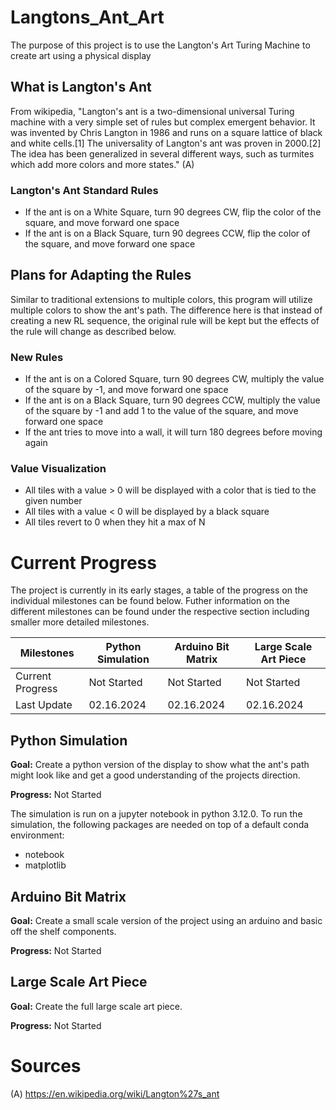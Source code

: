 # Langtons_Ant_Art
The purpose of this project is to use the Langton's Art Turing Machine to create art using a physical display

## What is Langton's Ant
From wikipedia, "Langton's ant is a two-dimensional universal Turing machine with a very simple set of rules but complex emergent behavior. It was invented by Chris Langton in 1986 and runs on a square lattice of black and white cells.[1] The universality of Langton's ant was proven in 2000.[2] The idea has been generalized in several different ways, such as turmites which add more colors and more states." (A)

### Langton's Ant  Standard Rules
- If the ant is on a White Square, turn 90 degrees CW, flip the color of the square, and move forward one space
- If the ant is on a Black Square, turn 90 degrees CCW, flip the color of the square, and move forward one space

## Plans for Adapting the Rules
Similar to traditional extensions to multiple colors, this program will utilize multiple colors to show the ant's path. The difference here is that instead of creating a new RL sequence, the original rule will be kept but the effects of the rule will change as described below.

### New Rules
- If the ant is on a Colored Square, turn 90 degrees CW, multiply the value of the square by -1, and move forward one space
- If the ant is on a Black Square, turn 90 degrees CCW, multiply the value of the square by -1 and add 1 to the value of the square, and move forward one space
- If the ant tries to move into a wall, it will turn 180 degrees before moving again

### Value Visualization
- All tiles with a value > 0 will be displayed with a color that is tied to the given number
- All tiles with a value < 0 will be displayed by a black square
- All tiles revert to 0 when they hit a max of N

# Current Progress
The project is currently in its early stages, a table of the progress on the individual milestones can be found below. Futher information on the different milestones can be found under the respective section including smaller more detailed milestones.

| Milestones       | Python Simulation | Arduino Bit Matrix | Large Scale Art Piece  |
|------------------|-------------------|--------------------|------------------------|
| Current Progress | Not Started       | Not Started        | Not Started            |   
| Last Update      | 02.16.2024        | 02.16.2024         | 02.16.2024             |

## Python Simulation
**Goal:** Create a python version of the display to show what the ant's path might look like and get a good understanding of the projects direction.

**Progress:** Not Started

The simulation is run on a jupyter notebook in python 3.12.0. To run the simulation, the following packages are needed on top of a default conda environment:
- notebook
- matplotlib

## Arduino Bit Matrix
**Goal:** Create a small scale version of the project using an arduino and basic off the shelf components.

**Progress:** Not Started

## Large Scale Art Piece
**Goal:** Create the full large scale art piece.

**Progress:** Not Started

# Sources
(A) https://en.wikipedia.org/wiki/Langton%27s_ant
